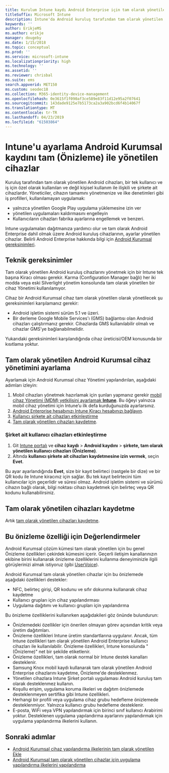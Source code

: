 ```yaml
---
title: Kurulum Intune kaydı Android Enterprise için tam olarak yönetilen cihazlar
titleSuffix: Microsoft Intune
description: Intune'da Android kuruluş tarafından tam olarak yönetilen cihazları kaydetmeyi öğrenin.
keywords: ''
author: ErikjeMS
ms.author: erikje
manager: dougeby
ms.date: 1/15/2018
ms.topic: conceptual
ms.prod: ''
ms.service: microsoft-intune
ms.localizationpriority: high
ms.technology: ''
ms.assetid: ''
ms.reviewer: chrisbal
ms.suite: ems
search.appverid: MET150
ms.custom: seodec18
ms.collection: M365-identity-device-management
ms.openlocfilehash: 0e3615f1f090af3ce589e83f11d12e95a2f07641
ms.sourcegitcommit: 143dade9125e7b5173ca2a3a902bcd6f4b14067f
ms.translationtype: MT
ms.contentlocale: tr-TR
ms.lasthandoff: 04/23/2019
ms.locfileid: "61503864"
---
```

# <a name="set-up-intune-enrollment-of-android-enterprise-fully-managed-devices-preview"></a>Intune'u ayarlama Android Kurumsal kaydını tam (Önizleme) ile yönetilen cihazlar

Kuruluş tarafından tam olarak yönetilen Android cihazları, bir tek kullanıcı ve iş için özel olarak kullanılan ve değil kişisel kullanım ile ilişkili ve şirkete ait cihazlardır. Yöneticiler, cihazın tamamını yönetmenize ve ilke denetimleri gibi iş profilleri, kullanılamayan uygulamak:
- yalnızca yönetilen Google Play uygulama yüklemesine izin ver
- yönetilen uygulamaları kaldırmasını engelleyin
- Kullanıcıların cihazları fabrika ayarlarına engellemek ve benzeri.

Intune uygulamaları dağıtmanıza yardımcı olur ve tam olarak Android Enterprise dahil olmak üzere Android kuruluş cihazlarının, ayarlar yönetilen cihazlar. Belirli Android Enterprise hakkında bilgi için [Android Kurumsal gereksinimleri](https://support.google.com/work/android/answer/6174145?hl=en&ref_topic=6151012).

## <a name="technical-requirements"></a>Teknik gereksinimler

Tam olarak yönetilen Android kuruluş cihazlarını yönetmek için bir Intune tek başına Kiracı olması gerekir. Karma (Configuration Manager bağlı) her iki modda veya eski Silverlight yönetim konsolunda tam olarak yönetilen bir cihaz Yönetimi kullanılamıyor.

Cihaz bir Android Kurumsal cihaz tam olarak yönetilen olarak yönetilecek şu gereksinimleri karşılamanız gerekir:

- Android işletim sistemi sürüm 5.1 ve üzeri.
- Bir derleme Google Mobile Services'ı (GMS) bağlantısı olan Android cihazları çalıştırmanız gerekir. Cihazlarda GMS kullanılabilir olmalı ve cihazlar GMS’ye bağlanabilmelidir.

Yukarıdaki gereksinimleri karşılandığında cihaz üreticisi/OEM konusunda bir kısıtlama yoktur.

## <a name="set-up-android-enterprise-fully-managed-device-management"></a>Tam olarak yönetilen Android Kurumsal cihaz yönetimini ayarlama

Ayarlamak için Android Kurumsal cihaz Yönetimi yapılandırılan, aşağıdaki adımları izleyin:

1. Mobil cihazları yönetmek hazırlamak için şunları yapmanız gerekir [mobil cihaz Yönetimi (MDM) yetkilisini ayarlamak **Intune**](mdm-authority-set.md). Bu öğeyi yalnızca mobil cihaz yönetimi için Intune’u ilk defa kurduğunuzda ayarlarsınız.
2. [Android Enterprise hesabınızı Intune Kiracı hesabınızı bağlayın](connect-intune-android-enterprise.md).
3. [Kullanıcı şirkete ait cihazları etkinleştirme](#enable-corporate-owned-user-devices)
4. [Tam olarak yönetilen cihazları kaydetme](#enroll-the-fully-managed-devices).

### <a name="enable-corporate-owned-user-devices"></a>Şirket ait kullanıcı cihazları etkinleştirme

1. Git [Intune portalı](https://portal.azure.com) ve **cihaz kaydı** > **Android kaydını** > **şirkete, tam olarak yönetilen kullanıcı cihazları (Önizleme)**.
2. Altında **kullanıcı şirkete ait cihazları kaydetmesine izin vermek**, seçin **Evet**.

Bu ayar ayarlandığında **Evet**, size bir kayıt belirteci (rastgele bir dize) ve bir QR kodu ile Intune kiracınız için sağlar. Bu tek kayıt belirtecini tüm kullanıcılar için geçerlidir ve süresi olmaz. Android işletim sistemi ve sürümü cihazın bağlı olarak, bilgi noktası cihazı kaydetmek için belirteç veya QR kodunu kullanabilirsiniz.

## <a name="enroll-the-fully-managed-devices"></a>Tam olarak yönetilen cihazları kaydetme
Artık [tam olarak yönetilen cihazları kaydetme](android-dedicated-devices-fully-managed-enroll.md).

## <a name="considerations-for-this-preview-feature"></a>Bu önizleme özelliği için Değerlendirmeler
Android Kurumsal çözüm kümesi tam olarak yönetilen için bu genel Önizleme özellikleri çekirdek kümesini içerir. Geçerli iletişim kanallarınızın ekibine birini kullanarak önizleme özelliklerini kullanma deneyiminizle ilgili görüşlerinizi almak istiyoruz (gibi [UserVoice](https://microsoftintune.uservoice.com/forums/291681-ideas?category_id=210853)).

Android Kurumsal tam olarak yönetilen cihazlar için bu önizlemede aşağıdaki özellikleri destekler:
- NFC, belirteç girişi, QR kodunu ve sıfır dokunma kullanarak cihaz kaydetme
- Kullanıcı grupları için cihaz yapılandırması
- Uygulama dağıtımı ve kullanıcı grupları için yapılandırma


Bu önizleme özelliklerini kullanırken aşağıdakileri göz önünde bulundurun:
- Önizlemedeki özellikler için önerilen olmayan görev açısından kritik veya üretim dağıtımları. 
- Önizleme özellikleri Intune üretim standartlarına uygulanır. Ancak, tüm Intune özellikleri tam olarak yönetilen Android Enterprise kullanıcı cihazları ile kullanılabilir. Önizleme özellikleri, Intune konsolunda "(Önizleme)" net bir şekilde etiketlenir. 
- Önizleme özellikleri, tam olarak normal bir Intune destek kanalları desteklenir.
- Samsung Knox mobil kaydı kullanarak tam olarak yönetilen Android Enterprise cihazlarını kaydetme, Önizleme'de desteklenmez. 
- Yönetilen cihazlara Intune Şirket portalı uygulaması Android kuruluş tam olarak desteklenmez kullanın. 
- Koşullu erişim, uygulama koruma ilkeleri ve dağıtım önizlemede desteklenmeyen sertifika gibi Intune özellikleri. 
- Herhangi bir profili veya uygulama cihaz grubu hedefleme önizlemede desteklenmiyor. Yalnızca kullanıcı grubu hedefleme desteklenir. 
- E-posta, WiFi veya VPN yapılandırmak için birinci sınıf kullanıcı Arabirimi yoktur. Desteklenen uygulama yapılandırma ayarlarını yapılandırmak için uygulama yapılandırma ilkelerini kullanın.

## <a name="next-steps"></a>Sonraki adımlar
- [Android Kurumsal cihaz yapılandırma ilkelerinin tam olarak yönetilen Ekle](device-restrictions-android-for-work.md#device-owner-only)
- [Android Kurumsal tam olarak yönetilen cihazlar için uygulama yapılandırma ilkelerini yapılandırma](app-configuration-policies-use-android.md)

